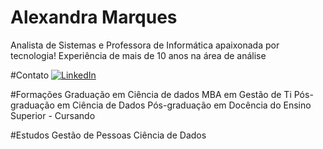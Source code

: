 # Alexandra Marques
Analista de Sistemas e Professora de Informática apaixonada por tecnologia!
Experiência de mais de 10 anos na área de análise

#Contato
[![LinkedIn](https://img.shields.io/badge/-LinkedIn-000?style=for-the-badge&logo=linkedin&logoColor=30A3DC)](https://www.linkedin.com/in/alexandra-marques-26671838//)

#Formações
Graduação em Ciência de dados
MBA em Gestão de Ti
Pós-graduação em Ciência de Dados
Pós-graduação em Docência do Ensino Superior - Cursando

#Estudos
Gestão de Pessoas
Ciência de Dados
